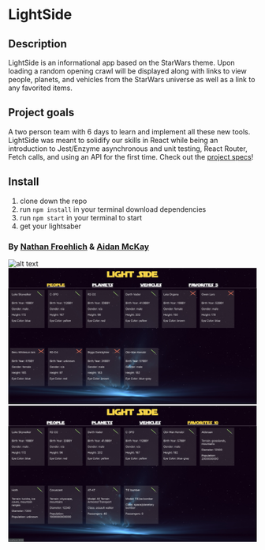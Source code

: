 # LightSide

## Description
LightSide is an informational app based on the StarWars theme. Upon loading a random opening crawl will be displayed along with links to view people, planets, and vehicles from the StarWars universe as well as a link to any favorited items.

## Project goals
A two person team with 6 days to learn and implement all these new tools.
LightSide was meant to solidify our skills in React while being an introduction to Jest/Enzyme asynchronous and unit testing, React Router, Fetch calls, and using an API for the first time. Check out the [project specs](http://frontend.turing.io/projects/light-side.html)!


## Install
1. clone down the repo
2. run ```npm install``` in your terminal download dependencies
3. run ```npm start``` in your terminal to start
4. get your lightsaber


### By [Nathan Froehlich](https://github.com/Nathan-Froeh) & [Aidan McKay](https://github.com/JellyBeans1312)

![alt text]()
![alt text](https://github.com/JellyBeans1312/lightside/blob/master/src/images/Screen%20Shot%202019-07-10%20at%206.50.01%20AM.png)
![alt text](https://github.com/JellyBeans1312/lightside/blob/master/src/images/Screen%20Shot%202019-07-10%20at%206.50.43%20AM.png)


